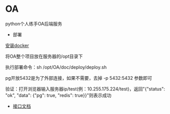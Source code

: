 # OA
python个人练手OA后端服务

+ 部署

[安装docker](https://github.com/shiyangqin/doc/blob/master/Linux/docker.md#centos7%E5%AE%89%E8%A3%85docker)

将OA整个项目放在服务器的/opt目录下

执行部署命令：sh /opt/OA/doc/deploy/deploy.sh

pg开放5432是为了外部连接，如果不需要，去掉 -p 5432:5432 参数即可

验证：打开浏览器输入服务器ip/test(例：10.255.175.224/test)，返回"{"status": "ok", "data": {"pg": true, "redis": true}}"则表示成功

+ [接口文档](doc/接口文档/home.md)

